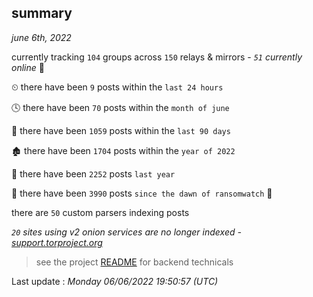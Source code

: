 
## summary
_june 6th, 2022_

currently tracking `104` groups across `150` relays & mirrors - _`51` currently online_ 📡

⏲ there have been `9` posts within the `last 24 hours`

🕓 there have been `70` posts within the `month of june`

📅 there have been `1059` posts within the `last 90 days`

🏚 there have been `1704` posts within the `year of 2022`

🚀 there have been `2252` posts `last year`

🦕 there have been `3990` posts `since the dawn of ransomwatch` 🐣

there are `50` custom parsers indexing posts

_`20` sites using v2 onion services are no longer indexed - [support.torproject.org](https://support.torproject.org/onionservices/v2-deprecation/)_

> see the project [README](https://github.com/jmousqueton/ransomwatch#readme) for backend technicals



Last update : _Monday 06/06/2022 19:50:57 (UTC)_

